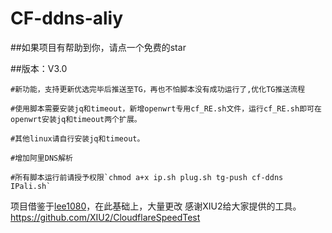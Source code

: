 # CF-ddns-aliy

##如果项目有帮助到你，请点一个免费的star

##版本：V3.0

	#新功能，支持更新优选完毕后推送至TG，再也不怕脚本没有成功运行了,优化TG推送流程
	
	#使用脚本需要安装jq和timeout，新增openwrt专用cf_RE.sh文件，运行cf_RE.sh即可在openwrt安装jq和timeout两个扩展。
	
	#其他linux请自行安装jq和timeout。
	
	#增加阿里DNS解析
	
	#所有脚本运行前请授予权限`chmod a+x ip.sh plug.sh tg-push cf-ddns IPali.sh`
	
项目借鉴于[lee1080](https://github.com/lee1080)，在此基础上，大量更改
感谢XIU2给大家提供的工具。 https://github.com/XIU2/CloudflareSpeedTest
